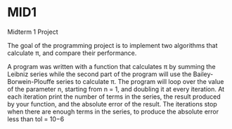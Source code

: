 # MID1

Midterm 1 Project

The goal of the programming project is to implement two algorithms that calculate π, and compare their performance.

A program was written with a function that calculates π by summing the Leibniz series while the second part of the program will use the Bailey-Borwein-Plouffe series to calculate π. The program will loop over the value of the parameter n, starting from n = 1, and doubling it at every iteration. At each iteration print the number of terms in the series, the result produced by your function, and the absolute error of the result. The iterations stop when there are enough terms in the series, to produce the absolute error less than tol = 10−6
